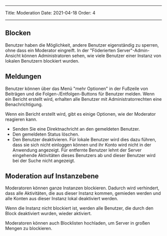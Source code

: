 - - -
Title: Moderation Date: 2021-04-18 Order: 4
- - -

## Blocken
Benutzer haben die Möglichkeit, andere Benutzer eigenständig zu sperren, ohne dass ein Moderator eingreift. In der "Föderierten Server"-Admin-Ansicht können Administratoren sehen, wie viele Benutzer einer Instanz von lokalen Benutzern blockiert wurden.

## Meldungen
Benutzer können über das Menü "mehr Optionen" in der Fußzeile von Beiträgen und die Folgen-/Entfolgen-Buttons für Benutzer melden. Wenn ein Bericht erstellt wird, erhalten alle Benutzer mit Administratorrechten eine Benachrichtigung.

Wenn ein Bericht erstellt wird, gibt es einige Optionen, wie der Moderator reagieren kann.
- Senden Sie eine Direktnachricht an den gemeldeten Benutzer.
- Den gemeldeten Status löschen.
- Den Benutzer deaktivieren. Für lokale Benutzer wird dies dazu führen, dass sie sich nicht einloggen können und ihr Konto wird nicht in der Anwendung angezeigt. Für entfernte Benutzer lehnt der Server eingehende Aktivitäten dieses Benutzers ab und dieser Benutzer wird bei der Suche nicht angezeigt.

## Moderation auf Instanzebene
Moderatoren können ganze Instanzen blockieren. Dadurch wird verhindert, dass alle Aktivitäten, die aus dieser Instanz kommen, gemieden werden und alle Konten aus dieser Instanz lokal deaktiviert werden.

Wenn die Instanz nicht blockiert ist, werden alle Benutzer, die durch den Block deaktiviert wurden, wieder aktiviert.

Moderatoren können auch Blocklisten hochladen, um Server in großen Mengen zu blockieren.
